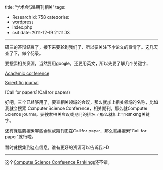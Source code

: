 title: '学术会议&期刊相关'
tags:
  - Research
id: 758
categories:
  - wordpress
  - index.php
  - csit
date: 2011-12-19 21:11:03
---

研三的答辩结束了，接下来要轮到我们了，所以要关注下小论文的事情了。这几天查了下，做个记录。

要搜索相关资源，当然要用google，还要用英文，所以先要了解几个关键字。

[Academic conference](http://en.wikipedia.org/wiki/Academic_conference)

[Scientific journal](http://en.wikipedia.org/wiki/Scientific_journal)

[Call for papers](Call for papers)

好吧，三个已<!--more-->经够用了，要查相关领域的会议，那么就加上相关领域的名称，比如我就会搜索 Computer Science Conference，相关期刊，那么就Computer Science journal。要搜索相关会议或期刊的排名？那么就加上个Ranking关键字。

还有就是要搜索哪些会议或期刊正在Call for paper，那么直接搜索"Call for paper"就行啦。

暂时就搜集到这点信息，谁有更好的资源可以告诉我:-D

------------------------------------

这个[Computer Science Conference Rankings](http://webdocs.cs.ualberta.ca/~zaiane/htmldocs/ConfRanking.html)还不错。